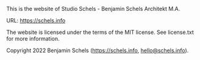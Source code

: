 This is the website of Studio Schels - Benjamin Schels Architekt M.A.

URL: https://schels.info

The website is licensed under the terms of the MIT license. See license.txt for more information.

Copyright 2022 Benjamin Schels (<a href="https://schels.info" target="_blank">https://schels.info</a>, <a href="mailto:hello@schels.info">hello@schels.info</a>).
